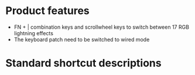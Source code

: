 # Product features

- FN + | combination keys and scrollwheel keys to switch between 17 RGB lightning effects
- The keyboard patch need to be switched to wired mode

# Standard shortcut descriptions

